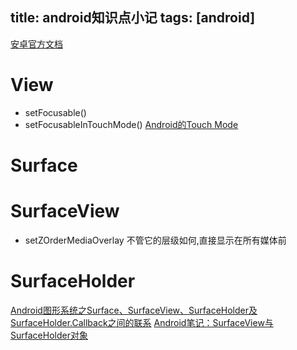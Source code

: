 title: android知识点小记
tags: [android]
---


[安卓官方文档](http://developer.android.com/reference/packages.html)


# View
+ setFocusable()
+ setFocusableInTouchMode()
    [Android的Touch Mode](http://www.cnblogs.com/frydsh/archive/2012/10/15/2724909.html)

# Surface

# SurfaceView
+ setZOrderMediaOverlay 不管它的层级如何,直接显示在所有媒体前

# SurfaceHolder
[Android图形系统之Surface、SurfaceView、SurfaceHolder及SurfaceHolder.Callback之间的联系](http://www.linuxidc.com/Linux/2012-08/67619.htm)
[Android笔记：SurfaceView与SurfaceHolder对象](http://www.jcodecraeer.com/a/anzhuokaifa/androidkaifa/2012/1201/658.html)


